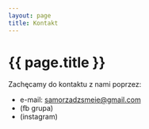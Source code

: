 ```yaml
---
layout: page
title: Kontakt
---
```


<h1> {{ page.title }} </h1>

Zachęcamy do kontaktu z nami poprzez: 

* e-mail: samorzadzsmeie@gmail.com
* (fb grupa)
* (instagram)